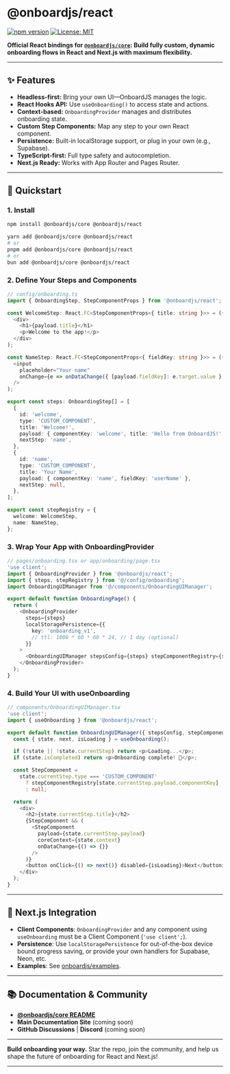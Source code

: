 # @onboardjs/react

[![npm version](https://badge.fury.io/js/%40onboardjs%2Freact.svg)](https://badge.fury.io/js/%40onboardjs%2Freact)
[![License: MIT](https://img.shields.io/badge/License-MIT-yellow.svg)](https://opensource.org/licenses/MIT)

<!-- [![Build Status](https://github.com/your-username/onboardjs/actions/workflows/ci.yml/badge.svg?branch=main&path=packages/react)](...) -->
<!-- [![npm downloads](https://img.shields.io/npm/dm/@onboardjs/react.svg)](https://www.npmjs.com/package/@onboardjs/react) -->

**Official React bindings for [`@onboardjs/core`](../core): Build fully custom, dynamic onboarding flows in React and Next.js with maximum flexibility.**

---

## ✨ Features

- **Headless-first:** Bring your own UI—OnboardJS manages the logic.
- **React Hooks API:** Use `useOnboarding()` to access state and actions.
- **Context-based:** `OnboardingProvider` manages and distributes onboarding state.
- **Custom Step Components:** Map any step to your own React component.
- **Persistence:** Built-in localStorage support, or plug in your own (e.g., Supabase).
- **TypeScript-first:** Full type safety and autocompletion.
- **Next.js Ready:** Works with App Router and Pages Router.

---

## 🚀 Quickstart

### 1. Install

```bash
npm install @onboardjs/core @onboardjs/react
```

```bash
yarn add @onboardjs/core @onboardjs/react
# or
pnpm add @onboardjs/core @onboardjs/react
# or
bun add @onboardjs/core @onboardjs/react
```

### 2. Define Your Steps and Components

```typescript jsx
// config/onboarding.ts
import { OnboardingStep, StepComponentProps } from '@onboardjs/react';

const WelcomeStep: React.FC<StepComponentProps<{ title: string }>> = ({ payload }) => (
  <div>
    <h1>{payload.title}</h1>
    <p>Welcome to the app!</p>
  </div>
);

const NameStep: React.FC<StepComponentProps<{ fieldKey: string }>> = ({ payload, onDataChange }) => (
  <input
    placeholder="Your name"
    onChange={e => onDataChange({ [payload.fieldKey]: e.target.value }, e.target.value.length > 1)}
  />
);

export const steps: OnboardingStep[] = [
  {
    id: 'welcome',
    type: 'CUSTOM_COMPONENT',
    title: 'Welcome!',
    payload: { componentKey: 'welcome', title: 'Hello from OnboardJS!' },
    nextStep: 'name',
  },
  {
    id: 'name',
    type: 'CUSTOM_COMPONENT',
    title: 'Your Name',
    payload: { componentKey: 'name', fieldKey: 'userName' },
    nextStep: null,
  },
];

export const stepRegistry = {
  welcome: WelcomeStep,
  name: NameStep,
};
```

### 3. Wrap Your App with OnboardingProvider

```typescript jsx
// pages/onboarding.tsx or app/onboarding/page.tsx
'use client';
import { OnboardingProvider } from '@onboardjs/react';
import { steps, stepRegistry } from '@/config/onboarding';
import OnboardingUIManager from '@/components/OnboardingUIManager';

export default function OnboardingPage() {
  return (
    <OnboardingProvider
      steps={steps}
      localStoragePersistence={{
        key: 'onboarding_v1',
        // ttl: 1000 * 60 * 60 * 24, // 1 day (optional)
      }}
    >
      <OnboardingUIManager stepsConfig={steps} stepComponentRegistry={stepRegistry} />
    </OnboardingProvider>
  );
}
```

### 4. Build Your UI with useOnboarding

```typescript jsx
// components/OnboardingUIManager.tsx
'use client';
import { useOnboarding } from '@onboardjs/react';

export default function OnboardingUIManager({ stepsConfig, stepComponentRegistry }) {
  const { state, next, isLoading } = useOnboarding();

  if (!state || !state.currentStep) return <p>Loading...</p>;
  if (state.isCompleted) return <p>Onboarding complete! 🎉</p>;

  const StepComponent =
    state.currentStep.type === 'CUSTOM_COMPONENT'
      ? stepComponentRegistry[state.currentStep.payload.componentKey]
      : null;

  return (
    <div>
      <h2>{state.currentStep.title}</h2>
      {StepComponent && (
        <StepComponent
          payload={state.currentStep.payload}
          coreContext={state.context}
          onDataChange={() => {}}
        />
      )}
      <button onClick={() => next()} disabled={isLoading}>Next</button>
    </div>
  );
}
```

---

## 📝 Next.js Integration

- **Client Components**: `OnboardingProvider` and any component using `useOnboarding` must be a Client Component (`'use client';`).
- **Persistence**: Use `localStoragePersistence` for out-of-the-box device bound progress saving, or provide your own handlers for Supabase, Neon, etc.
- **Examples**: See [onboardjs/examples](../../apps/examples/).

---

## 📚 Documentation & Community

- **[@onboardjs/core README](../core)**
- **Main Documentation Site** (coming soon)
- **GitHub Discussions** | **Discord** (coming soon)

---

**Build onboarding your way.**
Star the repo, join the community, and help us shape the future of onboarding for React and Next.js!

---

